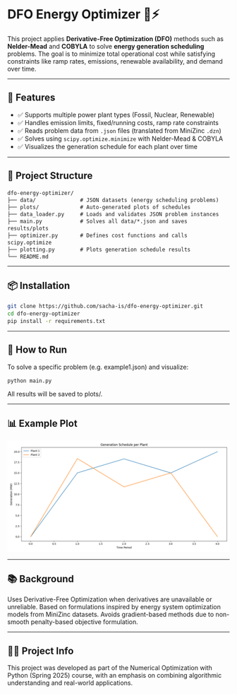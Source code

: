 # DFO Energy Optimizer 🔧⚡

This project applies **Derivative-Free Optimization (DFO)** methods such as **Nelder-Mead** and **COBYLA** to solve **energy generation scheduling** problems. The goal is to minimize total operational cost while satisfying constraints like ramp rates, emissions, renewable availability, and demand over time.

---

## 🚀 Features

- ✅ Supports multiple power plant types (Fossil, Nuclear, Renewable)
- ✅ Handles emission limits, fixed/running costs, ramp rate constraints
- ✅ Reads problem data from `.json` files (translated from MiniZinc `.dzn`)
- ✅ Solves using `scipy.optimize.minimize` with Nelder-Mead & COBYLA
- ✅ Visualizes the generation schedule for each plant over time

---

## 📁 Project Structure

```
dfo-energy-optimizer/
├── data/              # JSON datasets (energy scheduling problems)
├── plots/             # Auto-generated plots of schedules
├── data_loader.py     # Loads and validates JSON problem instances
├── main.py            # Solves all data/*.json and saves results/plots
├── optimizer.py       # Defines cost functions and calls scipy.optimize
├── plotting.py        # Plots generation schedule results
└── README.md
```

---

## 📦 Installation

```bash
git clone https://github.com/sacha-is/dfo-energy-optimizer.git
cd dfo-energy-optimizer
pip install -r requirements.txt
```

---

## 🧠 How to Run

To solve a specific problem (e.g. example1.json) and visualize:
```
python main.py
```
All results will be saved to plots/.


---

## 📊 Example Plot

![](plots/example1.png)


---

## 📚 Background

Uses Derivative-Free Optimization when derivatives are unavailable or unreliable.
Based on formulations inspired by energy system optimization models from MiniZinc datasets.
Avoids gradient-based methods due to non-smooth penalty-based objective formulation.


---

## 🧑‍🎓 Project Info

This project was developed as part of the Numerical Optimization with Python (Spring 2025) course, with an emphasis on combining algorithmic understanding and real-world applications.
